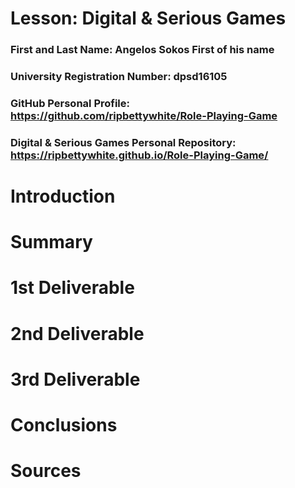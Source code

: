 # Lesson: Digital & Serious Games

### First and Last Name: Angelos Sokos First of his name
### University Registration Number: dpsd16105
### GitHub Personal Profile: https://github.com/ripbettywhite/Role-Playing-Game
### Digital & Serious Games Personal Repository: https://ripbettywhite.github.io/Role-Playing-Game/

# Introduction

# Summary


# 1st Deliverable


# 2nd Deliverable


# 3rd Deliverable 


# Conclusions


# Sources
